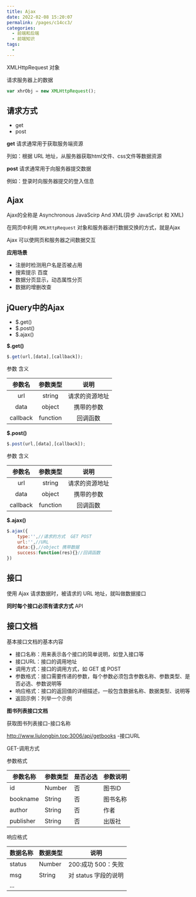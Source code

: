 ```yaml
---
title: Ajax
date: 2022-02-08 15:20:07
permalink: /pages/c14cc3/
categories:
  - 前端和后端
  - 前端知识
tags:
  - 
---
```

XMLHttpRequest 对象

请求服务器上的数据

```js
var xhrObj = new XMLHttpRequest();
```

## 请求方式

- get
- post

**get** 请求通常用于获取服务端资源

列如：根据 URL 地址，从服务器获取html文件、css文件等数据资源

**post** 请求通常用于向服务器提交数据

例如：登录时向服务器提交的登入信息

## Ajax

Ajax的全称是 Asynchronous JavaScirp And XML(异步 JavaScript 和 XML)

在网页中利用 `XMLHttpRequest` 对象和服务器进行数据交换的方式，就是Ajax

Ajax 可以使网页和服务器之间数据交互

**应用场景**

- 注册时检测用户名是否被占用
- 搜索提示 百度
- 数据分页显示，动态属性分页
- 数据的增删改查

## jQuery中的Ajax

- $.get()
- $.post()
- $.ajax()

**$.get()**

```js
$.get(url,[data],[callback]);
```

参数 含义

|  参数名  | 参数类型 |      说明      |
| :------: | :------: | :------------: |
|   url    |  string  | 请求的资源地址 |
|   data   |  object  |   携带的参数   |
| callback | function |    回调函数    |

 **$.post()**

```js
$.post(url,[data],[callback]);
```

参数 含义

|  参数名  | 参数类型 |      说明      |
| :------: | :------: | :------------: |
|   url    |  string  | 请求的资源地址 |
|   data   |  object  |   携带的参数   |
| callback | function |    回调函数    |

 **$.ajax()**

```js
$.ajax({
    type:'',//请求的方式  GET POST
    url:'',//URL
    data:{},//object 携带数据
    success:function(res){}//回调函数
})
```

## 接口

使用 Ajax 请求数据时，被请求的 URL 地址，就叫做数据接口

**同时每个接口必须有请求方式** API

## 接口文档

基本接口文档的基本内容

- 接口名称：用来表示各个接口的简单说明，如登入接口等
- 接口URL：接口的调用地址
- 调用方式：接口的调用方式，如 GET 或 POST
- 参数格式：接口需要传递的参数，每个参数必须包含参数名称、参数类型、是否必选、参数说明等
- 响应格式：接口的返回值的详细描述，一般包含数据名称、数据类型、说明等
- 返回示例：列举一个示例

**图书列表接口文档**

获取图书列表接口-接口名称

http://www.liulongbin.top:3006/api/getbooks -接口URL

GET-调用方式

参数格式

| 参数名称  | 参数类型 | 是否必选 | 参数说明 |
| --------- | -------- | -------- | -------- |
| id        | Number   | 否       | 图书ID   |
| bookname  | String   | 否       | 图书名称 |
| author    | String   | 否       | 作者     |
| publisher | String   | 否       | 出版社   |

响应格式

| 数据名称 | 数据类型 | 说明                 |
| -------- | -------- | -------------------- |
| status   | Number   | 200:成功 500：失败   |
| msg      | String   | 对 status 字段的说明 |
| ...      |          |                      |







































